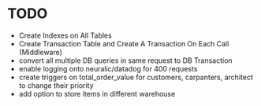 
# TODO

- Create Indexes on All Tables
- Create Transaction Table and Create A Transaction On Each Call (Middleware)
- convert all multiple DB queries in same request to DB Transaction
- enable logging onto neuralic/datadog for 400 requests
- create triggers on total_order_value for customers, carpanters, architect to change their priority
- add option to store items in different warehouse
